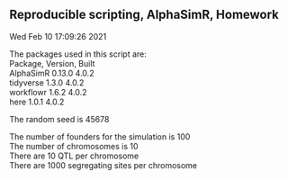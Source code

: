 ## Reproducible scripting, AlphaSimR, Homework  
Wed Feb 10 17:09:26 2021  
  
The packages used in this script are:  
Package, Version, Built  
AlphaSimR 0.13.0 4.0.2  
tidyverse 1.3.0 4.0.2  
workflowr 1.6.2 4.0.2  
here 1.0.1 4.0.2  
  
The random seed is 45678  
  
The number of founders for the simulation is 100  
The number of chromosomes is 10  
There are 10 QTL per chromosome  
There are 1000 segregating sites per chromosome  
  
